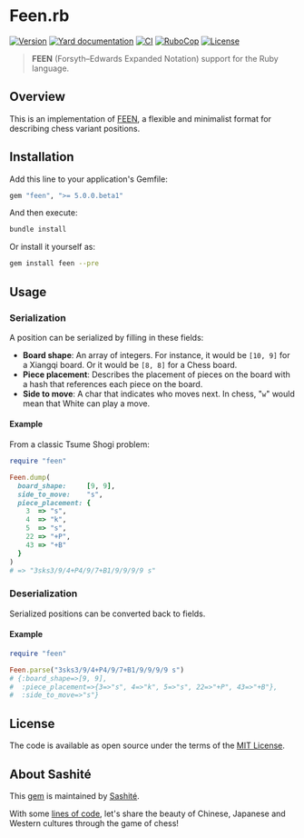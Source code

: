 # Feen.rb

[![Version](https://img.shields.io/github/v/tag/sashite/feen.rb?label=Version&logo=github)](https://github.com/sashite/feen.rb/releases)
[![Yard documentation](https://img.shields.io/badge/Yard-documentation-blue.svg?logo=github)](https://rubydoc.info/github/sashite/feen.rb/main)
[![CI](https://github.com/sashite/feen.rb/workflows/CI/badge.svg?branch=main)](https://github.com/sashite/feen.rb/actions?query=workflow%3Aci+branch%3Amain)
[![RuboCop](https://github.com/sashite/feen.rb/workflows/RuboCop/badge.svg?branch=main)](https://github.com/sashite/feen.rb/actions?query=workflow%3Arubocop+branch%3Amain)
[![License](https://img.shields.io/github/license/sashite/feen.rb?label=License&logo=github)](https://github.com/sashite/feen.rb/raw/main/LICENSE.md)

> __FEEN__ (Forsyth–Edwards Expanded Notation) support for the Ruby language.

## Overview

This is an implementation of [FEEN](https://github.com/sashite/specs/blob/main/forsyth-edwards-expanded-notation.md), a flexible and minimalist format for describing chess variant positions.

## Installation

Add this line to your application's Gemfile:

```ruby
gem "feen", ">= 5.0.0.beta1"
```

And then execute:

```sh
bundle install
```

Or install it yourself as:

```sh
gem install feen --pre
```

## Usage

### Serialization

A position can be serialized by filling in these fields:

- **Board shape**: An array of integers. For instance, it would be `[10, 9]` for a Xiangqi board. Or it would be `[8, 8]` for a Chess board.
- **Piece placement**: Describes the placement of pieces on the board with a hash that references each piece on the board.
- **Side to move**: A char that indicates who moves next. In chess, "`w`" would mean that White can play a move.

#### Example

From a classic Tsume Shogi problem:

```ruby
require "feen"

Feen.dump(
  board_shape:     [9, 9],
  side_to_move:    "s",
  piece_placement: {
    3  => "s",
    4  => "k",
    5  => "s",
    22 => "+P",
    43 => "+B"
  }
)
# => "3sks3/9/4+P4/9/7+B1/9/9/9/9 s"
```

### Deserialization

Serialized positions can be converted back to fields.

#### Example

```ruby
require "feen"

Feen.parse("3sks3/9/4+P4/9/7+B1/9/9/9/9 s")
# {:board_shape=>[9, 9],
#  :piece_placement=>{3=>"s", 4=>"k", 5=>"s", 22=>"+P", 43=>"+B"},
#  :side_to_move=>"s"}
```

## License

The code is available as open source under the terms of the [MIT License](https://opensource.org/licenses/MIT).

## About Sashité

This [gem](https://rubygems.org/gems/feen) is maintained by [Sashité](https://sashite.com/).

With some [lines of code](https://github.com/sashite/), let's share the beauty of Chinese, Japanese and Western cultures through the game of chess!
